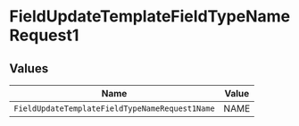 # FieldUpdateTemplateFieldTypeNameRequest1


## Values

| Name                                           | Value                                          |
| ---------------------------------------------- | ---------------------------------------------- |
| `FieldUpdateTemplateFieldTypeNameRequest1Name` | NAME                                           |